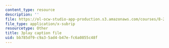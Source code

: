 ```yaml
---
content_type: resource
description: ''
file: https://ol-ocw-studio-app-production.s3.amazonaws.com/courses/8-286-the-early-universe-fall-2013/bb785df9c9a35ad4b47efc6a0855c48f_vKLqWj0FRyc.vtt
file_type: application/x-subrip
resourcetype: Other
title: 3play caption file
uid: bb785df9-c9a3-5ad4-b47e-fc6a0855c48f
---
```


